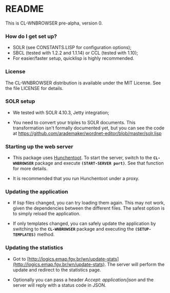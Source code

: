 # README #

This is CL-WNBROWSER pre-alpha, version 0.

### How do I get set up? ###

* SOLR (see CONSTANTS.LISP for configuration options);
* SBCL (tested with 1.2.2 and 1.1.14) or CCL (tested with 1.10);
* For easier/faster setup, quicklisp is highly recommended.

### License ###

The CL-WNBROWSER distribution is available under the MIT License.  See
the file LICENSE for details.

### SOLR setup ###

* We tested with SOLR 4.10.3, Jetty integration;

* You need to convert your triples to SOLR documents.  This
  transformation isn't formally documented yet, but you can see the
  code at
  https://github.com/arademaker/wordnet-editor/blob/master/solr.lisp

### Starting up the web server ###

* This package uses [Hunchentoot](http://weitz.de/hunchentoot/).  To
  start the server, switch to the **`CL-WNBROWSER`** package and execute
  **`(START-SERVER port)`**.  See that function for more details.

* It is recommended that you run Hunchentoot under a proxy.

### Updating the application ###

* If lisp files changed, you can try loading them again.  This may not
  work, given the dependencies between the different files.  The
  safest option is to simply reload the application.

* If only templates changed, you can safely update the application by
  switching to the **`CL-WNBROWSER`** package and executing the
  **`(SETUP-TEMPLATES)`** method.

### Updating the statistics ###

* Got to
  [http://logics.emap.fgv.br/wn/update-stats](http://logics.emap.fgv.br/wn/update-stats).
  The server will perform the update and redirect to the statistics
  page.

* Optionally you can pass a header *Accept: application/json* and the
  server will reply with a status code in JSON.
